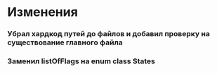 # Изменения

### Убрал хардкод путей до файлов и добавил проверку на существование главного файла

### Заменил listOfFlags на enum class States
